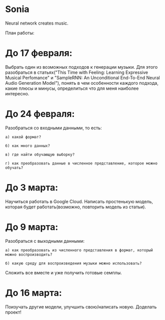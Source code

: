 # Sonia
Neural network creates music.

План работы:

# До 17 февраля:
  Выбрать один из возможных подходов к генерации музыки. Для этого разобраться в статьях("This Time with Feeling: Learning
Expressive Musical Perfomance" и "SampleRNN: An Unconditional End-To-End Neural Audio Generation Model"), понять в чем
особенности каждого подхода, какие плюсы и минусы, определиться что для меня наиболее интересно.
# До 24 февраля:
  Разобраться со входными данными, то есть:
  
    a) какой формат?
    
    б) как много данных?
    
    в) где найти обучающую выборку?
    
    г) как преобразовать данные в численное представление, которое можно обучать?
# До 3 марта:
  Научиться работать в Google Cloud. Написать простенькую модель, которая будет работать(возможно, повторить модель из статьи).
# До 9 марта:
   Разобраться с выходными данными:
   
    a) как преобразовать из численного представления в формат, который можно воспроизводить?
    
    б) какую среду для воспроизведения музыки можно использовать?
    
   Сложить все вместе и уже получить готовые семплы.
# До 16 марта:
  Поизучать другие модели, улучшить свою/написать новую. Доделать проект!
